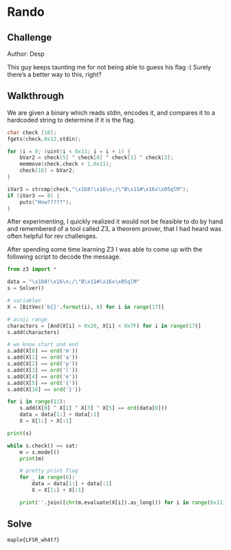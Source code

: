 # Rando

## Challenge

Author: Desp

This guy keeps taunting me for not being able to guess his flag :( Surely there’s a better way to this, right?

## Walkthrough

We are given a binary which reads stdin, encodes it, and compares it to a hardcoded string to determine if it is the flag.

```c
char check [18];
fgets(check,0x12,stdin);

for (i = 0; (uint)i < 0x11; i = i + 1) {
    bVar2 = check[5] ^ check[0] ^ check[1] ^ check[3];
    memmove(check,check + 1,0x11);
    check[16] = bVar2;
}

iVar3 = strcmp(check,"\x1b8!\x16\n;/\"B\x11#\x16x\x05qlM");
if (iVar3 == 0) {
    puts("How?????");
}
```

After experimenting, I quickly realized it would not be feasible to do by hand and remembered of a tool called Z3, a theorem prover, that I had heard was often helpful for rev challenges.

After spending some time learning Z3 I was able to come up with the following script to decode the message.

```py
from z3 import *

data = "\x1b8!\x16\n;/\"B\x11#\x16x\x05qlM"
s = Solver()

# variables
X = [BitVec('b{}'.format(i), 8) for i in range(17)]

# acsii range
characters = [And(X[i] > 0x20, X[i] < 0x7F) for i in range(17)]
s.add(characters)

# we know start and end
s.add(X[0] == ord('m'))
s.add(X[1] == ord('a'))
s.add(X[2] == ord('p'))
s.add(X[3] == ord('l'))
s.add(X[4] == ord('e'))
s.add(X[5] == ord('{'))
s.add(X[16] == ord('}'))

for i in range(11):
    s.add(X[0] ^ X[1] ^ X[3] ^ X[5] == ord(data[0]))
    data = data[1:] + data[:1]
    X = X[1:] + X[:1]

print(s)

while s.check() == sat:
    m = s.model()
    print(m)

    # pretty print flag
    for _ in range(6):
        data = data[1:] + data[:1]
        X = X[1:] + X[:1]

    print(''.join([chr(m.evaluate(X[i]).as_long()) for i in range(0x11)]))
```

## Solve

`maple{LFSR_wh4t?}`
